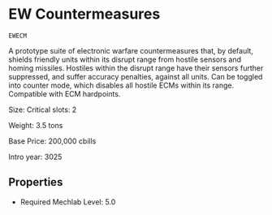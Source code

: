 # EW Countermeasures

`EWECM`

A prototype suite of electronic warfare countermeasures that, by default, shields friendly units within its disrupt range from hostile sensors and homing missiles. Hostiles within the disrupt range have their sensors further suppressed, and suffer accuracy penalties, against all units. Can be toggled into counter mode, which disables all hostile ECMs within its range. Compatible with ECM hardpoints.

Size: Critical slots: 2

Weight: 3.5 tons

Base Price: 200,000 cbills

Intro year: 3025

## Properties
* Required Mechlab Level: 5.0 
